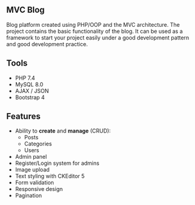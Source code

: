 ## MVC Blog
Blog platform created using PHP/OOP and the MVC architecture. The project contains the basic functionality of the blog.   It can be used as a framework to start your project easily under a good development pattern and good development practice.
## Tools
- PHP 7.4
- MySQL 8.0
- AJAX / JSON
- Bootstrap 4
## Features
- Ability to **create** and **manage** (CRUD):
    - Posts
    - Categories
    - Users
- Admin panel
- Register/Login system for admins
- Image upload
- Text styling with CKEditor 5
- Form validation
- Responsive design
- Pagination